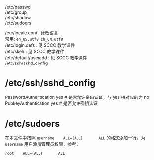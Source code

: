 /etc/passwd  
/etc/group  
/etc/shadow  
/etc/sudoers  

/etc/locale.conf : 修改语言  
    常用: `en_US.utf8`, `zh_CN.utf8`  
/etc/login.defs : 见 SCCC 教学课件  
/etc/skel/ : 见 SCCC 教学课件  
/etc/default/useradd : 见 SCCC 教学课件  
/etc/ssh/sshd_config  

# /etc/ssh/sshd_config

PasswordAuthentication yes  # 是否允许密码认证，与 yes 相对应的为 no
PubkeyAuthentication yes  # 是否允许密钥认证

# /etc/sudoers

在本文件中按照 `username    ALL=(ALL)       ALL` 的格式添加一行，为 `username` 用户添加管理员权限，参考：  

```
root    ALL=(ALL)       ALL
```

